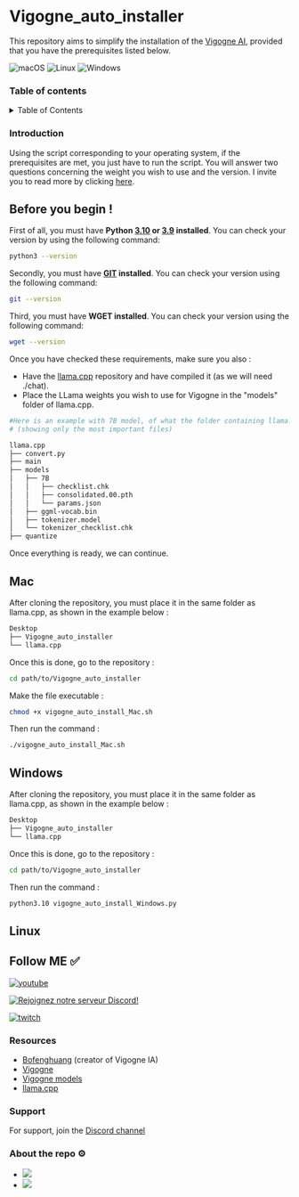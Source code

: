 # Vigogne_auto_installer

This repository aims to simplify the installation of the [Vigogne AI](https://github.com/bofenghuang/vigogne), provided that you have the prerequisites listed below.

![macOS](https://img.shields.io/badge/-macOS-%23999999?style=flat-square&logo=macos&logoColor=white) 
![Linux](https://img.shields.io/badge/-Linux-%23FCC624?style=flat-square&logo=linux&logoColor=white)
![Windows](https://img.shields.io/badge/-Windows-%230078D6?style=flat-square&logo=windows&logoColor=white)

### Table of contents

<details>
  <summary>Table of Contents</summary>
  <ol>
    <li>
      <a href="#introduction">Introduction</a>
    </li>
    <li>
      <a href="#before-you-begin-">Before you begin</a>
      <ul>
        <li><a href="#mac">Mac</a></li>
        <li><a href="#windows">Windows</a></li>
        <li><a href="#linux">Linux</a></li>
      </ul>
    </li>
    <li><a href="#follow-me-">Follow ME ✅</a></li>
    <li><a href="#resources">Resources</a></li>
    <li><a href="#support">Support</a></li>
    <li><a href="#about-the-repo-">About the repo ⚙️</a></li>
  </ol>
</details>

### Introduction

Using the script corresponding to your operating system, if the prerequisites are met, you just have to run the script. You will answer two questions concerning the weight you wish to use and the version. 
I invite you to read more by clicking [here](https://github.com/bofenghuang/vigogne/blob/main/vigogne/model/README.md).

## Before you begin !

First of all, you must have **Python [3.10](https://www.python.org/downloads/release/python-3100/) or [3.9](https://www.python.org/downloads/release/python-390/) installed**. You can check your version by using the following command:

```bash
python3 --version
```

Secondly, you must have **[GIT](https://git-scm.com/book/fr/v2/D%C3%A9marrage-rapide-Installation-de-Git) installed**. You can check your version using the following command:

```bash
git --version
```

Third, you must have **WGET installed**. You can check your version using the following command:

```bash
wget --version
```

Once you have checked these requirements, make sure you also :

- Have the [llama.cpp](https://github.com/ggerganov/llama.cpp) repository and have compiled it (as we will need ./chat).
- Place the LLama weights you wish to use for Vigogne in the "models" folder of llama.cpp.

```bash
#Here is an example with 7B model, of what the folder containing llama.cpp should look like 
# (showing only the most important files)

llama.cpp
├── convert.py
├── main
├── models
│   ├── 7B
│   │   ├── checklist.chk
│   │   ├── consolidated.00.pth
│   │   └── params.json
│   ├── ggml-vocab.bin
│   ├── tokenizer.model
│   └── tokenizer_checklist.chk
├── quantize
```

Once everything is ready, we can continue.


## Mac

After cloning the repository, you must place it in the same folder as llama.cpp, as shown in the example below :

```bash
Desktop
├── Vigogne_auto_installer
└── llama.cpp
```

Once this is done, go to the repository :

```bash
cd path/to/Vigogne_auto_installer
```

Make the file executable :

```bash
chmod +x vigogne_auto_install_Mac.sh
```

Then run the command :

```bash
./vigogne_auto_install_Mac.sh
```

## Windows

After cloning the repository, you must place it in the same folder as llama.cpp, as shown in the example below :

```bash
Desktop
├── Vigogne_auto_installer
└── llama.cpp
```

Once this is done, go to the repository :

```bash
cd path/to/Vigogne_auto_installer
```

Then run the command :

```bash
python3.10 vigogne_auto_install_Windows.py
```

## Linux


## Follow ME ✅

[![youtube](https://img.shields.io/youtube/channel/subscribers/UC5XJLz-Gnv8_T61wMXu-K-A?label=PereConteur&style=social)](https://www.youtube.com/channel/UC5XJLz-Gnv8_T61wMXu-K-A)

[![Rejoignez notre serveur Discord!](https://img.shields.io/badge/Discord-Join%20our%20server-blue?style=for-the-badge&logo=discord)](https://discord.gg/xY63gyVfaR)

[![twitch](https://img.shields.io/twitch/status/pereconteur?label=PereConteur&style=social)](https://www.twitch.tv/pereconteur)

### Resources

- [Bofenghuang](https://github.com/bofenghuang) (creator of Vigogne IA)
- [Vigogne](https://github.com/bofenghuang/vigogne)
- [Vigogne models](https://github.com/bofenghuang/vigogne/blob/main/vigogne/model/README.md)
- [llama.cpp](https://github.com/ggerganov/llama.cpp)

### Support

For support, join the [Discord channel](https://discord.gg/xY63gyVfaR)

### About the repo ⚙️

 - ![](https://img.shields.io/github/repo-size/pereconteur/Vigogne_auto_installer)
 - ![](https://img.shields.io/github/last-commit/pereconteur/Vigogne_auto_installer)
